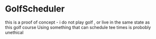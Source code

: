 # GolfScheduler

this is a proof of concept - i do not play golf , or live in the same state as this golf course 
Using something that can schedule tee times is probobly unethical 

